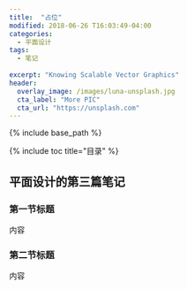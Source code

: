 ```yaml
---
title:  "占位"
modified: 2018-06-26 T16:03:49-04:00
categories: 
  - 平面设计
tags:
  - 笔记
  
excerpt: "Knowing Scalable Vector Graphics"
header:
  overlay_image: /images/luna-unsplash.jpg
  cta_label: "More PIC"
  cta_url: "https://unsplash.com"
---
```


{% include base_path %}

{% include toc title="目录" %}


## 平面设计的第三篇笔记

### 第一节标题

内容

### 第二节标题

内容